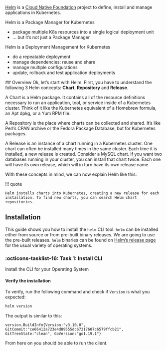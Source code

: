 [Helm](https://github.com/helm/helm) is a [Cloud Native Foundation](https://www.cncf.io/) project to define, install and manage applications in Kubernetes.

Helm is a Package Manager for Kubernetes

- package multiple K8s resources into a single logical deployment unit
- … but it’s not just a Package Manager

Helm is a Deployment Management for Kubernetes

- do a repeatable deployment
- manage dependencies: reuse and share
- manage multiple configurations
- update, rollback and test application deployments

## Overview
Ok, let’s start with Helm. First, you have to understand the following 3 Helm concepts: **Chart**, **Repository** and **Release**.

A Chart is a Helm package. It contains all of the resource definitions necessary to run an application, tool, or service inside of a Kubernetes cluster. Think of it like the Kubernetes equivalent of a Homebrew formula, an Apt dpkg, or a Yum RPM file.

A Repository is the place where charts can be collected and shared. It’s like Perl’s CPAN archive or the Fedora Package Database, but for Kubernetes packages.

A Release is an instance of a chart running in a Kubernetes cluster. One chart can often be installed many times in the same cluster. Each time it is installed, a new release is created. Consider a MySQL chart. If you want two databases running in your cluster, you can install that chart twice. Each one will have its own release, which will in turn have its own release name.

With these concepts in mind, we can now explain Helm like this:

!!! quote

    Helm installs charts into Kubernetes, creating a new release for each installation. To find new charts, you can search Helm chart repositories.

## Installation
This guide shows you how to install the `helm` CLI tool. `helm` can be installed either from source or from pre-built binary releases. We are going to use the pre-built releases. `helm` binaries can be found on [Helm’s release page](https://github.com/helm/helm/releases) for the usual variety of operating systems.

### :octicons-tasklist-16: **Task 1**: Install CLI

Install the CLI for your Operating System

#### Verify the installation
To verify, run the following command and check if `Version` is what you expected:

```bash
helm version
```

The output is similar to this:

```
version.BuildInfo{Version:"v3.10.0", GitCommit:"ce66412a723e4d89555dc67217607c6579ffcb21", GitTreeState:"clean", GoVersion:"go1.19.1"}
```

From here on you should be able to run the client.
